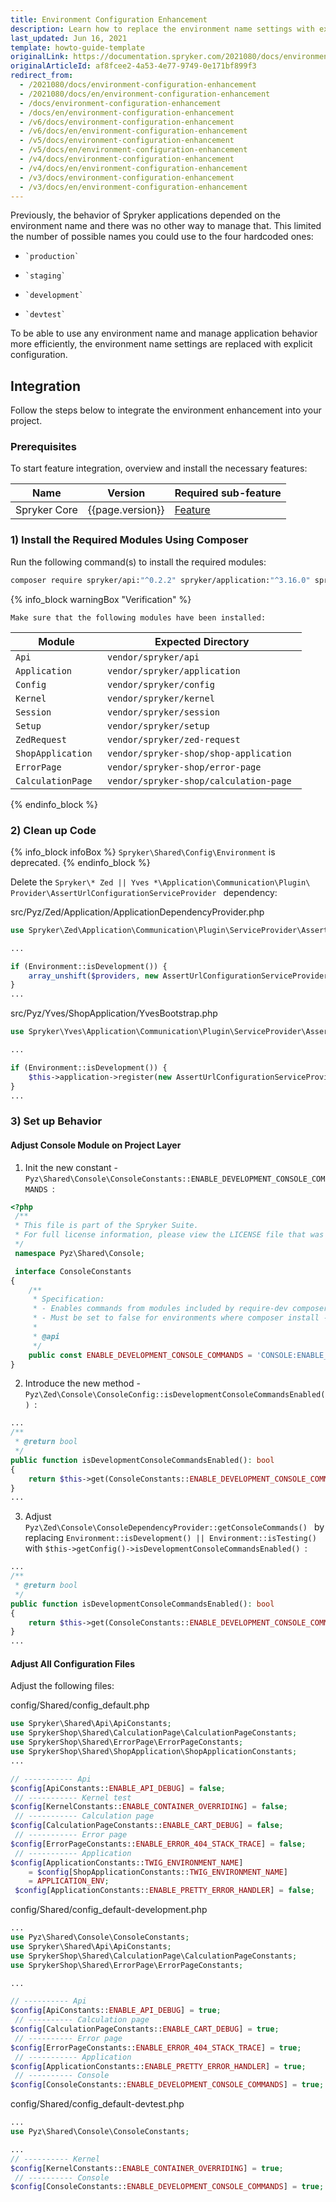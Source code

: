 ```yaml
---
title: Environment Configuration Enhancement
description: Learn how to replace the environment name settings with explicit configuration.
last_updated: Jun 16, 2021
template: howto-guide-template
originalLink: https://documentation.spryker.com/2021080/docs/environment-configuration-enhancement
originalArticleId: af8fcee2-4a53-4e77-9749-0e171bf899f3
redirect_from:
  - /2021080/docs/environment-configuration-enhancement
  - /2021080/docs/en/environment-configuration-enhancement
  - /docs/environment-configuration-enhancement
  - /docs/en/environment-configuration-enhancement
  - /v6/docs/environment-configuration-enhancement
  - /v6/docs/en/environment-configuration-enhancement
  - /v5/docs/environment-configuration-enhancement
  - /v5/docs/en/environment-configuration-enhancement
  - /v4/docs/environment-configuration-enhancement
  - /v4/docs/en/environment-configuration-enhancement
  - /v3/docs/environment-configuration-enhancement
  - /v3/docs/en/environment-configuration-enhancement
---
```


Previously, the behavior of Spryker applications depended on the environment name and there was no other way to manage that.  This limited the number of possible names you could use to the four hardcoded ones:

*     `production`
*     `staging`
*     `development`
*     `devtest`

To be able to use any environment name and manage application behavior more efficiently, the environment name settings are replaced with explicit configuration.

## Integration
Follow the steps below to integrate the environment enhancement into your project.

### Prerequisites

To start feature integration, overview and install the necessary features:

| Name | Version | Required sub-feature |
| --- | --- | --- |
| Spryker Core | {{page.version}} | [Feature](/docs/scos/dev/feature-integration-guides/{{site.version}}/spryker-core-feature-integration.html) |

### 1) Install the Required Modules Using Composer

Run the following command(s) to install the required modules:

```bash
composer require spryker/api:"^0.2.2" spryker/application:"^3.16.0" spryker/config:"^3.2.0" spryker/kernel:"^3.35.0" spryker/session:"^4.4.0" spryker/setup:"^4.3.0" spryker/zed-request:"^3.8.0" spryker-shop/shop-application:"^1.6.0" spryker-shop/error-page:"^1.2.0" spryker-shop/calculation-page:"^1.1.0"--update-with-dependencies
```

{% info_block warningBox "Verification" %}

    Make sure that the following modules have been installed:

| Module | Expected Directory |
| --- | --- |
|  `Api ` |  `vendor/spryker/api ` |
|  `Application ` |  `vendor/spryker/application ` |
|  `Config ` |  `vendor/spryker/config ` |
|  `Kernel ` |  `vendor/spryker/kernel ` |
|  `Session ` |  `vendor/spryker/session ` |
|  `Setup ` |  `vendor/spryker/setup ` |
|  `ZedRequest ` |  `vendor/spryker/zed-request ` |
|  `ShopApplication ` |  `vendor/spryker-shop/shop-application ` |
|  `ErrorPage ` |  `vendor/spryker-shop/error-page ` |
|  `CalculationPage ` |  `vendor/spryker-shop/calculation-page ` |

{% endinfo_block %}


### 2) Clean up Code

{% info_block infoBox %}
`Spryker\Shared\Config\Environment` is deprecated.
{% endinfo_block %}

Delete the  `Spryker\* Zed || Yves *\Application\Communication\Plugin\
Provider\AssertUrlConfigurationServiceProvider ` dependency:

src/Pyz/Zed/Application/ApplicationDependencyProvider.php

```PHP
use Spryker\Zed\Application\Communication\Plugin\ServiceProvider\AssertUrlConfigurationServiceProvider;

...

if (Environment::isDevelopment()) {
    array_unshift($providers, new AssertUrlConfigurationServiceProvider());    
}
...
```

src/Pyz/Yves/ShopApplication/YvesBootstrap.php

```PHP
use Spryker\Yves\Application\Communication\Plugin\ServiceProvider\AssertUrlConfigurationServiceProvider;

...

if (Environment::isDevelopment()) {
    $this->application->register(new AssertUrlConfigurationServiceProvider());   
}
...
```

### 3) Set up Behavior

#### Adjust Console Module on Project Layer

1. Init the new constant -  `Pyz\Shared\Console\ConsoleConstants::ENABLE_DEVELOPMENT_CONSOLE_COMMANDS `:

```PHP
<?php
 /**
 * This file is part of the Spryker Suite.
 * For full license information, please view the LICENSE file that was distributed with this source code.
 */
 namespace Pyz\Shared\Console;

 interface ConsoleConstants
{
    /**
     * Specification:
     * - Enables commands from modules included by require-dev composer section.
     * - Must be set to false for environments where composer install --no-dev is performed.
     *
     * @api
     */
    public const ENABLE_DEVELOPMENT_CONSOLE_COMMANDS = 'CONSOLE:ENABLE_DEVELOPMENT_CONSOLE_COMMANDS';
}
```
2. Introduce the new method -  `Pyz\Zed\Console\ConsoleConfig::isDevelopmentConsoleCommandsEnabled() `:

```PHP
...
/**
 * @return bool
 */
public function isDevelopmentConsoleCommandsEnabled(): bool
{
    return $this->get(ConsoleConstants::ENABLE_DEVELOPMENT_CONSOLE_COMMANDS, false);
}
...
```
3. Adjust  `Pyz\Zed\Console\ConsoleDependencyProvider::getConsoleCommands() ` by replacing  `Environment::isDevelopment() || Environment::isTesting() ` with  `$this->getConfig()->isDevelopmentConsoleCommandsEnabled() `:

```PHP
...
/**
 * @return bool
 */
public function isDevelopmentConsoleCommandsEnabled(): bool
{
    return $this->get(ConsoleConstants::ENABLE_DEVELOPMENT_CONSOLE_COMMANDS, false);
}
...
```

#### Adjust All Configuration Files

Adjust the following files:

config/Shared/config_default.php

```PHP
use Spryker\Shared\Api\ApiConstants;
use SprykerShop\Shared\CalculationPage\CalculationPageConstants;
use SprykerShop\Shared\ErrorPage\ErrorPageConstants;
use SprykerShop\Shared\ShopApplication\ShopApplicationConstants;
...

// ----------- Api
$config[ApiConstants::ENABLE_API_DEBUG] = false;
 // ----------- Kernel test
$config[KernelConstants::ENABLE_CONTAINER_OVERRIDING] = false;
 // ----------- Calculation page
$config[CalculationPageConstants::ENABLE_CART_DEBUG] = false;
 // ----------- Error page
$config[ErrorPageConstants::ENABLE_ERROR_404_STACK_TRACE] = false;
 // ----------- Application
$config[ApplicationConstants::TWIG_ENVIRONMENT_NAME]
    = $config[ShopApplicationConstants::TWIG_ENVIRONMENT_NAME]
    = APPLICATION_ENV;
 $config[ApplicationConstants::ENABLE_PRETTY_ERROR_HANDLER] = false;
```

config/Shared/config_default-development.php

```PHP
...
use Pyz\Shared\Console\ConsoleConstants;
use Spryker\Shared\Api\ApiConstants;
use SprykerShop\Shared\CalculationPage\CalculationPageConstants;
use SprykerShop\Shared\ErrorPage\ErrorPageConstants;

...

// ---------- Api
$config[ApiConstants::ENABLE_API_DEBUG] = true;
 // ---------- Calculation page
$config[CalculationPageConstants::ENABLE_CART_DEBUG] = true;
 // ---------- Error page
$config[ErrorPageConstants::ENABLE_ERROR_404_STACK_TRACE] = true;
 // ----------- Application
$config[ApplicationConstants::ENABLE_PRETTY_ERROR_HANDLER] = true;
 // ---------- Console
$config[ConsoleConstants::ENABLE_DEVELOPMENT_CONSOLE_COMMANDS] = true;
```

config/Shared/config_default-devtest.php

```PHP
...
use Pyz\Shared\Console\ConsoleConstants;

...
// ---------- Kernel
$config[KernelConstants::ENABLE_CONTAINER_OVERRIDING] = true;
 // ---------- Console
$config[ConsoleConstants::ENABLE_DEVELOPMENT_CONSOLE_COMMANDS] = true;
```
